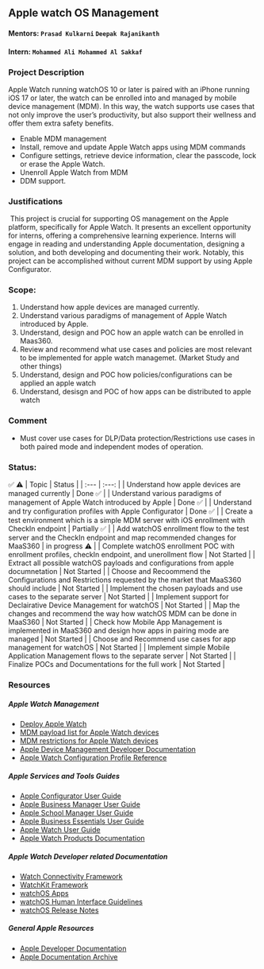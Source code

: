 ## Apple watch OS Management

#### Mentors: `Prasad Kulkarni` `Deepak Rajanikanth`
#### Intern: `Mohammed Ali Mohammed Al Sakkaf`

### Project Description
Apple Watch running watchOS 10 or later is paired with an iPhone running iOS 17 or later, the watch can be enrolled into and managed by mobile device management (MDM). In this way, the watch supports use cases that not only improve the user’s productivity, but also support their wellness and offer them extra safety benefits.
- Enable MDM management
- Install, remove and update Apple Watch apps using MDM commands
- Configure settings, retrieve device information, clear the passcode, lock or erase the Apple Watch.
- Unenroll Apple Watch from MDM
- DDM support.

### Justifications
 This project is crucial for supporting OS management on the Apple platform, specifically for Apple Watch. It presents an excellent opportunity for interns, offering a comprehensive learning experience. Interns will engage in reading and understanding Apple documentation, designing a solution, and both developing and documenting their work. Notably, this project can be accomplished without current MDM support by using Apple Configurator.

### Scope:
1. Understand how apple devices are managed currently. 
2. Understand various paradigms of management of Apple Watch introduced by Apple.
3. Understand, design and POC how an apple watch can be enrolled in Maas360. 
4. Review and recommend what use cases and policies are most relevant  to be implemented for apple watch managemet. (Market Study and other things)
5. Understand, design and POC how policies/configurations can be applied an apple watch 
6. Understand, desisgn and POC of how apps can be distributed to apple watch 

### Comment
- Must cover use cases for DLP/Data protection/Restrictions use cases in both paired mode and independent modes of operation.


### Status:
✅ ⚠
| Topic       | Status     |
| :---        |          :---: |
| Understand how apple devices are managed currently | Done ✅ |
| Understand various paradigms of management of Apple Watch introduced by Apple | Done ✅  |
| Understand and try configuration profiles with Apple Configurator | Done ✅  |
| Create a test environment which is a simple MDM server with iOS enrollment with CheckIn endpoint | Partially ✅ |
| Add watchOS enrollment flow to the test server and the CheckIn endpoint and map recommended changes for MaaS360 | in progress ⚠ |
| Complete watchOS enrollment POC with enrollment profiles, checkIn endpoint, and unerollment flow | Not Started |
| Extract all possible watchOS payloads and configurations from apple documnetation | Not Started |
| Choose and Recoommend the Configurations and Restrictions requested by the market that MaaS360 should include | Not Started |
| Implement the chosen payloads and use cases to the separate server | Not Started |
| Implement support for Declairative Device Management for watchOS | Not Started |
| Map the changes and recommend the way how watchOS MDM can be done in MaaS360 | Not Started |
| Check how Mobile App Management is implemented in MaaS360 and design how apps in pairing mode are managed | Not Started |
| Choose and Recommend use cases for app management for watchOS | Not Started |
| Implement simple Mobile Application Management flows to the separate server | Not Started |
| Finalize POCs and Documentations for the full work | Not Started |


### Resources

##### Apple Watch Management
- [Deploy Apple Watch](https://support.apple.com/en-gb/guide/deployment/dep04f0c5414/web)
- [MDM payload list for Apple Watch devices](https://support.apple.com/en-gb/guide/deployment/depf591be1e7/1/web/1.0)
- [MDM restrictions for Apple Watch devices](https://support.apple.com/en-gb/guide/deployment/dep34c5cd30f/1/web/1.0)
- [Apple Device Management Developer Documentation](https://developer.apple.com/documentation/devicemanagement)
- [Apple Watch Configuration Profile Reference](https://developer.apple.com/business/documentation/Configuration-Profile-Reference.pdf)

##### Apple Services and Tools Guides
- [Apple Configurator User Guide](https://support.apple.com/en-in/guide/apple-configurator-mac/welcome/mac)
- [Apple Business Manager User Guide](https://support.apple.com/en-gb/guide/apple-business-manager/welcome/web)
- [Apple School Manager User Guide](https://support.apple.com/en-gb/guide/apple-school-manager/welcome/web)
- [Apple Business Essentials User Guide](https://support.apple.com/en-gb/guide/apple-business-essentials/welcome/web)
- [Apple Watch User Guide](https://support.apple.com/en-gb/guide/watch/welcome/10.0/watchos/10.0)
- [Apple Watch Products Documentation](https://support.apple.com/en-us/docs/watch)

##### Apple Watch Developer related Documentation
- [Watch Connectivity Framework](https://developer.apple.com/documentation/watchconnectivity)
- [WatchKit Framework](https://developer.apple.com/documentation/watchkit)
- [watchOS Apps](https://developer.apple.com/documentation/watchOS-Apps)
- [watchOS Human Interface Guidelines](https://developer.apple.com/design/human-interface-guidelines/watchos/overview/introduction/)
- [watchOS Release Notes](https://developer.apple.com/documentation/watchos-release-notes)


##### General Apple Resources
- [Apple Developer Documentation](https://developer.apple.com/documentation)
- [Apple Documentation Archive](https://developer.apple.com/library/archive/navigation/)


